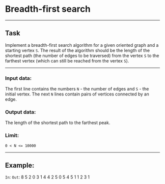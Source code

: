 
# Breadth-first search

---

## Task

   Implement a breadth-first search algorithm for a given oriented graph and a starting vertex `S`. The result of the algorithm should be the length of the shortest path (the number of edges to be traversed) from the vertex `S` to the farthest vertex (which can still be reached from the vertex `S`). 

---

### Input data:
   The first line contains the numbers `N` - the number of edges and `S` - the initial vertex. The next `N` lines contain pairs of vertices connected by an edge.
 
### Output data:
   The length of the shortest path to the farthest peak.

### Limit:
   `0 < N <= 10000`
   
---

## Example: 
   `In`:          `Out`:
         8 5            2
         0 3
         1 4
         4 2
         5 0
         5 4
         5 1
         1 2
         3 1
